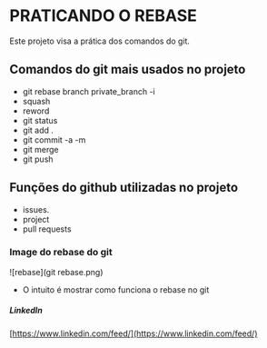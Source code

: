 # PRATICANDO O REBASE

  Este projeto visa a prática dos comandos do git.

## Comandos do git mais usados no projeto

* git rebase branch private_branch -i
* squash
* reword
* git status 
* git add .
* git commit -a -m 
* git merge
* git push

## Funções do github utilizadas no projeto

* issues.
* project
* pull requests

### Image do rebase do git 

![rebase](git rebase.png)

* O intuito é mostrar como funciona o rebase no git 

##### LinkedIn

[https://www.linkedin.com/feed/](https://www.linkedin.com/feed/)